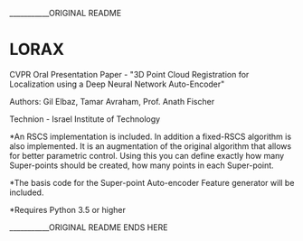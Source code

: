 ___________ORIGINAL README


# LORAX
CVPR Oral Presentation Paper - "3D Point Cloud Registration for Localization using a Deep Neural Network Auto-Encoder" 


Authors: Gil Elbaz, Tamar Avraham, Prof. Anath Fischer

Technion - Israel Institute of Technology


*An RSCS implementation is included.
In addition a fixed-RSCS algorithm is also implemented. 
It is an augmentation of the original algorithm that allows for better parametric control. 
Using this you can define exactly how many Super-points should be created, how many points in each Super-point.

*The basis code for the Super-point Auto-encoder Feature generator will be included.

*Requires Python  3.5 or higher


___________ORIGINAL README ENDS HERE


